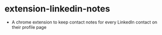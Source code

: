 # extension-linkedin-notes
  - A chrome extension to keep contact notes for every LinkedIn contact on their profile page
